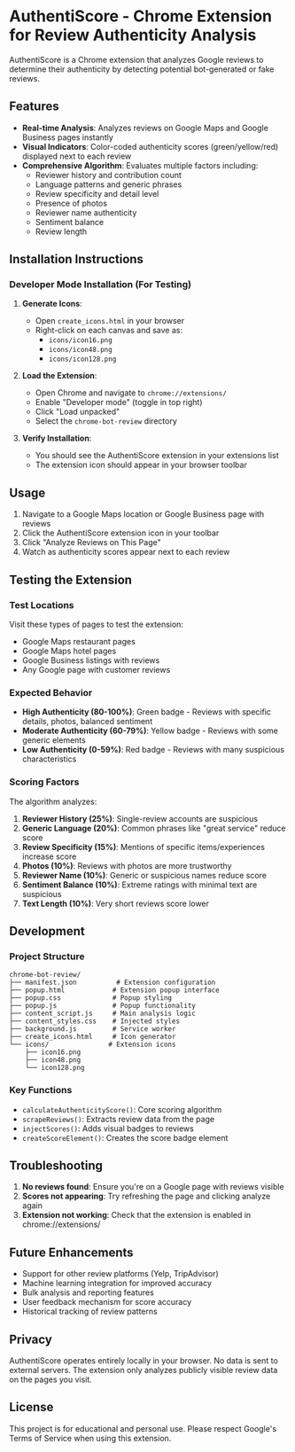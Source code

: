 # AuthentiScore - Chrome Extension for Review Authenticity Analysis

AuthentiScore is a Chrome extension that analyzes Google reviews to determine their authenticity by detecting potential bot-generated or fake reviews.

## Features

- **Real-time Analysis**: Analyzes reviews on Google Maps and Google Business pages instantly
- **Visual Indicators**: Color-coded authenticity scores (green/yellow/red) displayed next to each review
- **Comprehensive Algorithm**: Evaluates multiple factors including:
  - Reviewer history and contribution count
  - Language patterns and generic phrases
  - Review specificity and detail level
  - Presence of photos
  - Reviewer name authenticity
  - Sentiment balance
  - Review length

## Installation Instructions

### Developer Mode Installation (For Testing)

1. **Generate Icons**:
   - Open `create_icons.html` in your browser
   - Right-click on each canvas and save as:
     - `icons/icon16.png`
     - `icons/icon48.png`
     - `icons/icon128.png`

2. **Load the Extension**:
   - Open Chrome and navigate to `chrome://extensions/`
   - Enable "Developer mode" (toggle in top right)
   - Click "Load unpacked"
   - Select the `chrome-bot-review` directory

3. **Verify Installation**:
   - You should see the AuthentiScore extension in your extensions list
   - The extension icon should appear in your browser toolbar

## Usage

1. Navigate to a Google Maps location or Google Business page with reviews
2. Click the AuthentiScore extension icon in your toolbar
3. Click "Analyze Reviews on This Page"
4. Watch as authenticity scores appear next to each review

## Testing the Extension

### Test Locations
Visit these types of pages to test the extension:
- Google Maps restaurant pages
- Google Maps hotel pages
- Google Business listings with reviews
- Any Google page with customer reviews

### Expected Behavior
- **High Authenticity (80-100%)**: Green badge - Reviews with specific details, photos, balanced sentiment
- **Moderate Authenticity (60-79%)**: Yellow badge - Reviews with some generic elements
- **Low Authenticity (0-59%)**: Red badge - Reviews with many suspicious characteristics

### Scoring Factors

The algorithm analyzes:
1. **Reviewer History (25%)**: Single-review accounts are suspicious
2. **Generic Language (20%)**: Common phrases like "great service" reduce score
3. **Review Specificity (15%)**: Mentions of specific items/experiences increase score
4. **Photos (10%)**: Reviews with photos are more trustworthy
5. **Reviewer Name (10%)**: Generic or suspicious names reduce score
6. **Sentiment Balance (10%)**: Extreme ratings with minimal text are suspicious
7. **Text Length (10%)**: Very short reviews score lower

## Development

### Project Structure
```
chrome-bot-review/
├── manifest.json          # Extension configuration
├── popup.html            # Extension popup interface
├── popup.css             # Popup styling
├── popup.js              # Popup functionality
├── content_script.js     # Main analysis logic
├── content_styles.css    # Injected styles
├── background.js         # Service worker
├── create_icons.html     # Icon generator
└── icons/               # Extension icons
    ├── icon16.png
    ├── icon48.png
    └── icon128.png
```

### Key Functions

- `calculateAuthenticityScore()`: Core scoring algorithm
- `scrapeReviews()`: Extracts review data from the page
- `injectScores()`: Adds visual badges to reviews
- `createScoreElement()`: Creates the score badge element

## Troubleshooting

1. **No reviews found**: Ensure you're on a Google page with reviews visible
2. **Scores not appearing**: Try refreshing the page and clicking analyze again
3. **Extension not working**: Check that the extension is enabled in chrome://extensions/

## Future Enhancements

- Support for other review platforms (Yelp, TripAdvisor)
- Machine learning integration for improved accuracy
- Bulk analysis and reporting features
- User feedback mechanism for score accuracy
- Historical tracking of review patterns

## Privacy

AuthentiScore operates entirely locally in your browser. No data is sent to external servers. The extension only analyzes publicly visible review data on the pages you visit.

## License

This project is for educational and personal use. Please respect Google's Terms of Service when using this extension.